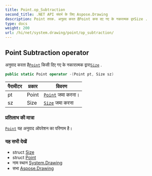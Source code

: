 ```yaml
---
title: Point.op_Subtraction
second_title: .NET API संदर्भ के लिए Aspose.Drawing
description: Point तरक. अनुवद करत हैPoint कस दए गए के नकरत्मक द्वरSize .
type: docs
weight: 200
url: /hi/net/system.drawing/point/op_subtraction/
---
```

## Point Subtraction operator

अनुवाद करता है[`Point`](../) किसी दिए गए के नकारात्मक द्वारा[`Size`](../../size/) .

```csharp
public static Point operator -(Point pt, Size sz)
```

| पैरामीटर | प्रकार | विवरण |
| --- | --- | --- |
| pt | Point | [`Point`](../) जमा करना। |
| sz | Size | [`Size`](../../size/) जमा करना |

### प्रतिलाभ की मात्रा

[`Point`](../) यह अनुवाद ऑपरेशन का परिणाम है।

### यह सभी देखें

* struct [Size](../../size/)
* struct [Point](../)
* नाम स्थान [System.Drawing](../../point/)
* सभा [Aspose.Drawing](../../../)


